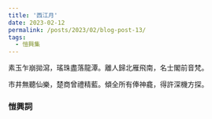 ```yaml
---
title: '西江月'
date: 2023-02-12
permalink: /posts/2023/02/blog-post-13/
tags:
  - 愷興集
---
```


素玉乍崩拋瀉，瑤珠盡落龍潭。離人歸北雁飛南，名士閣前音梵。

市井無聽仙樂，楚商曾禮精藍。傾全所有俸神龕，得許深機方探。

### 愷興詞